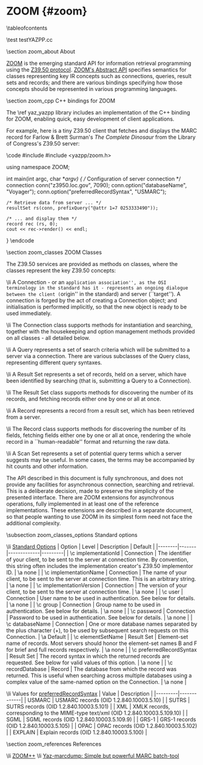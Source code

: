 ZOOM    {#zoom}
====

\tableofcontents

\test testYAZPP.cc

\section zoom_about About

[ZOOM](http://zoom.z3950.org) is the emerging standard API for information
retrieval programming using the [Z39.50 protocol](http://en.wikipedia.org/wiki/Z39.50).
[ZOOM's Abstract API](http://zoom.z3950.org/api/zoom-current.html) specifies
semantics for classes representing key IR concepts such as connections, queries,
result sets and records; and there are various bindings specifying how those
concepts should be represented in various programming languages.

\section zoom_cpp C++ bindings for ZOOM

The \ref yaz_yazpp library includes an implementation of the C++ binding for ZOOM, enabling
quick, easy development of client applications.

For example, here is a tiny Z39.50 client that fetches and displays the MARC
record for Farlow & Brett Surman's _The Complete Dinosaur_ from the Library of
Congress's Z39.50 server:

\code
#include <iostream>
#include <yazpp/zoom.h>

using namespace ZOOM;

int main(int argc, char **argv)
{
    /* Configuration of server connection */
    connection conn("z3950.loc.gov", 7090);
    conn.option("databaseName", "Voyager");
    conn.option("preferredRecordSyntax", "USMARC");

    /* Retrieve data from server ... */
    resultSet rs(conn, prefixQuery("@attr 1=7 0253333490"));

    /* ... and display them */
    record rec (rs, 0);
    cout << rec->render() << endl;
}
\endcode

\section zoom_classes ZOOM Classes

The Z39.50 services are provided as methods on classes, where the classes represent the key Z39.50 concepts:

\li A Connection - or an ``application association'', as the OSI terminology in the standard has it - represents an ongoing dialogue between the client (``origin'' in the standard) and server (``target''). A connection is forged by the act of creating a Connection object; and initialisation is performed implicitly, so that the new object is ready to be used immediately.

\li The Connection class supports methods for instantiation and searching, together with the housekeeping and option management methods provided on all classes - all detailed below.

\li A Query represents a set of search criteria which will be submitted to a server via a connection. There are various subclasses of the Query class, representing different query syntaxes.

\li A Result Set represents a set of records, held on a server, which have been identified by searching (that is, submitting a Query to a Connection).

\li The Result Set class supports methods for discovering the number of its records, and fetching records either one by one or all at once.

\li A Record represents a record from a result set, which has been retrieved from a server.

\li The Record class supports methods for discovering the number of its fields, fetching fields either one by one or all at once, rendering the whole record in a ``human-readable'' format and returning the raw data.

\li A Scan Set represents a set of potential query terms which a server suggests may be useful. In some cases, the terms may be accompanied by hit counts and other information.

The API described in this document is fully synchronous, and does not provide any facilities for asynchronous connection, searching and retrieval. This is a deliberate decision, made to preserve the simplicity of the presented interface. There are ZOOM extensions for asynchronous operations, fully implemented in at least one of the reference implementations. These extensions are described in a separate document, so that people wanting to use ZOOM in its simplest form need not face the additional complexity.

\subsection zoom_classes_options Standard options

  \li [Standard Options](http://zoom.z3950.org/api/zoom-current.html#3.8)
  | Option | Level | Description | Default |
  |--------|-------|-------------|---------|
  | \c implementationId | Connection | The identifier of your client, to be sent to the server at connection time. By convention, this string often includes the implementation creator's Z39.50 implementor ID. | \a none |
  | \c implementationName | Connection | The name of your client, to be sent to the server at connection time. This is an arbitrary string. | \a none |
  | \c implementationVersion | Connection | The version of your client, to be sent to the server at connection time. | \a none |
  | \c user | Connection | User name to be used in authentication. See below for details. | \a none |
  | \c group | Connection | Group name to be used in authentication. See below for details. | \a none |
  | \c password | Connection | Password to be used in authentication. See below for details. | \a none |
  | \c databaseName | Connection | One or more database names separated by the plus character (+), to be used by subsequent search requests on this Connection. | \a Default |
  | \c elementSetName | Result Set | Element-set name of records. Most servers should honor the element-set names B and F for brief and full records respectively. | \a none |
  | \c preferredRecordSyntax | Result Set | The record syntax in which the returned records are requested. See below for valid values of this option. | \a none |
  | \c recordDatabase | Record | The database from which the record was returned. This is useful when searching across multiple databases using a complex value of the same-named option on the Connection. | \a none |

\li Values for [preferredRecordSyntax](http://zoom.z3950.org/api/zoom-current.html#3.9)
| Value   | Description |
|---------|-------------|
| USMARC  | USMARC records (OID 1.2.840.10003.5.10) |
| SUTRS   | SUTRS records (OID 1.2.840.10003.5.101) |
| XML     | XMLK records, corresponding to the MIME-type text/xml (OID 1.2.840.10003.5.109.10) |
| SGML    | SGML records (OID 1.2.840.10003.5.109.9) |
| GRS-1   | GRS-1 records (OID 1.2.840.10003.5.105) |
| OPAC    | OPAC records (OID 1.2.840.10003.5.102) |
| EXPLAIN | Explain records (OID 1.2.840.10003.5.100) |

\section zoom_references References

\li [ZOOM++](http://www.indexdata.com/yazpp/doc/zoom.html)
\li [Yaz-marcdump: Simple but powerful MARC batch-tool](http://www.j-gorman.com/blog/2012/4/22/yaz-marcdump-simple-but-powerful-marc-batch-tool.html)